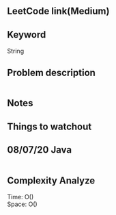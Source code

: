 ## LeetCode link(Medium)


## Keyword
String

## Problem description
```

```



## Notes


## Things to watchout

## 08/07/20 Java

```java


```
## Complexity Analyze
Time: O()       \
Space: O()